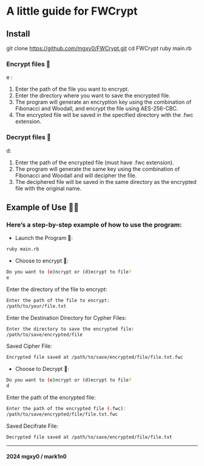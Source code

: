 # A little guide for FWCrypt

## Install
	
git clone https://github.com/mgxy0/FWCrypt.git
cd FWCrypt
ruby main.rb

### Encrypt files 🔸

e :
1. Enter the path of the file you want to encrypt.
2. Enter the directory where you want to save the encrypted file.
3. The program will generate an encryption key using the combination of Fibonacci and Woodall, and encrypt the file using AES-256-CBC.
4. The encrypted file will be saved in the specified directory with the .fwc extension.

### Decrypt files 🔹

d:
1. Enter the path of the encrypted file (must have .fwc extension).
2. The program will generate the same key using the combination of Fibonacci and Woodall and will decipher the file.
3. The deciphered file will be saved in the same directory as the encrypted file with the original name.


## Example of Use ✍🏻

### Here’s a step-by-step example of how to use the program:

- Launch the Program 🚀:
```sh
ruby main.rb
```

- Choose to encrypt 🔸:

```sh
Do you want to (e)ncrypt or (d)ecrypt to file?
e
```

Enter the directory of the file to encrypt:
```sh
Enter the path of the file to encrypt:
/path/to/your/file.txt
```

Enter the Destination Directory for Cypher Files:
```sh
Enter the directory to save the encrypted file:
/path/to/save/encrypted/file
```

Saved Cipher File:
```sh
Encrypted file saved at /path/to/save/encrypted/file/file.txt.fwc
```

- Choose to Decrypt 🔹:

```sh
Do you want to (e)ncrypt or (d)ecrypt to file?
d
```

Enter the path of the encrypted file:
```sh
Enter the path of the encrypted file (.fwc):
/path/to/save/encrypted/file/file.txt.fwc
```

Saved Decifrate File:
```sh
Decrypted file saved at /path/to/save/encrypted/file/file.txt
```

----------------------------------------------------------------------------------------------------------------------------------------------------------------------------------------------------------------------------------------------------------------------------------------------------

#### 2024 mgxy0 / mark1n0
